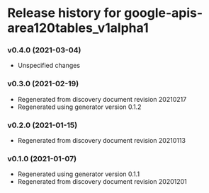 # Release history for google-apis-area120tables_v1alpha1

### v0.4.0 (2021-03-04)

* Unspecified changes

### v0.3.0 (2021-02-19)

* Regenerated from discovery document revision 20210217
* Regenerated using generator version 0.1.2

### v0.2.0 (2021-01-15)

* Regenerated from discovery document revision 20210113

### v0.1.0 (2021-01-07)

* Regenerated using generator version 0.1.1
* Regenerated from discovery document revision 20201201

